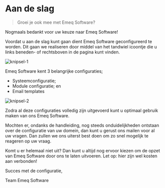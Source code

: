 # Aan de slag

> Groei je ook mee met Emeq Software?
>

Nogmaals bedankt voor uw keuze naar Emeq Software!

Voordat u aan de slag kunt gaan dient Emeq Software geconfigureerd te worden. Dit gaan we realiseren door middel van het tandwiel icoontje die u links beneden- of rechtsboven in de pagina kunt vinden.

![knipsel-1](https://user-images.githubusercontent.com/95087870/147404268-60d9d317-7210-4c43-9e7e-130faf73709e.png)

Emeq Software kent 3 belangrijke configuraties;

-	Systeemconfiguratie;
-	Module configuratie; en
-	Email templates

![knipsel-2](https://user-images.githubusercontent.com/95087870/147405037-7c006b96-a3f1-469c-acea-c9b71d7b2269.png)

Zodra al deze configuraties volledig zijn uitgevoerd kunt u optimaal gebruik maken van ons Emeq Software.

Mochten er, ondanks de handleiding, nog steeds onduidelijkheden ontstaan over de configuratie van uw domein, dan kunt u gerust ons mailen voor al uw vragen. Dan zullen we ons uiterst best doen om zo snel mogelijk te reageren op uw vraag.

Komt u er helemaal niet uit? Dan kunt u altijd nog ervoor kiezen om de opzet van Emeq Software door ons te laten uitvoeren. Let op: hier zijn wel kosten aan verbonden!

Succes met de configuratie,


Team Emeq Software
